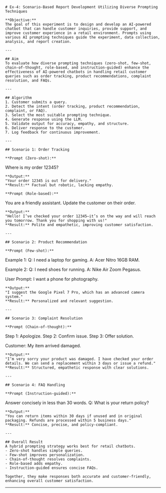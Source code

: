 

```
# Ex-4: Scenario-Based Report Development Utilizing Diverse Prompting Techniques  

**Objective:**  
The goal of this experiment is to design and develop an AI-powered chatbot that can handle customer inquiries, provide support, and improve customer experience in a retail environment. Prompts using various AI prompting techniques guide the experiment, data collection, analysis, and report creation.  

---

## Aim  
To evaluate how diverse prompting techniques (zero-shot, few-shot, chain-of-thought, role-based, and instruction-guided) enhance the effectiveness of AI-powered chatbots in handling retail customer queries such as order tracking, product recommendations, complaint resolution, and FAQs.  

---

## Algorithm  
1. Customer submits a query.  
2. Detect the intent (order tracking, product recommendation, complaint, or FAQ).  
3. Select the most suitable prompting technique.  
4. Generate response using the LLM.  
5. Validate output for accuracy, empathy, and structure.  
6. Deliver response to the customer.  
7. Log feedback for continuous improvement.  

---

## Scenario 1: Order Tracking  

**Prompt (Zero-shot):**  
```

Where is my order 12345?

```
**Output:**  
"Your order 12345 is out for delivery."  
**Result:** Factual but robotic, lacking empathy.  

**Prompt (Role-based):**  
```

You are a friendly assistant. Update the customer on their order.

```
**Output:**  
"Hello! I’ve checked your order 12345—it’s on the way and will reach you tomorrow. Thank you for shopping with us!"  
**Result:** Polite and empathetic, improving customer satisfaction.  

---

## Scenario 2: Product Recommendation  

**Prompt (Few-shot):**  
```

Example 1:
Q: I need a laptop for gaming.
A: Acer Nitro 16GB RAM.

Example 2:
Q: I need shoes for running.
A: Nike Air Zoom Pegasus.

User Prompt:
I want a phone for photography.

```
**Output:**  
"I suggest the Google Pixel 7 Pro, which has an advanced camera system."  
**Result:** Personalized and relevant suggestion.  

---

## Scenario 3: Complaint Resolution  

**Prompt (Chain-of-thought):**  
```

Step 1: Apologize.
Step 2: Confirm issue.
Step 3: Offer solution.

Customer: My item arrived damaged.

```
**Output:**  
"I’m very sorry your product was damaged. I have checked your order details. We can send a replacement within 3 days or issue a refund."  
**Result:** Structured, empathetic response with clear solutions.  

---

## Scenario 4: FAQ Handling  

**Prompt (Instruction-guided):**  
```

Answer concisely in less than 30 words.
Q: What is your return policy?

```
**Output:**  
"You can return items within 30 days if unused and in original packaging. Refunds are processed within 5 business days."  
**Result:** Concise, precise, and policy-compliant.  

---

## Overall Result  
A hybrid prompting strategy works best for retail chatbots.  
- Zero-shot handles simple queries.  
- Few-shot improves personalization.  
- Chain-of-thought resolves complaints.  
- Role-based adds empathy.  
- Instruction-guided ensures concise FAQs.  

Together, they make responses both accurate and customer-friendly, enhancing overall customer satisfaction.  
```

---

